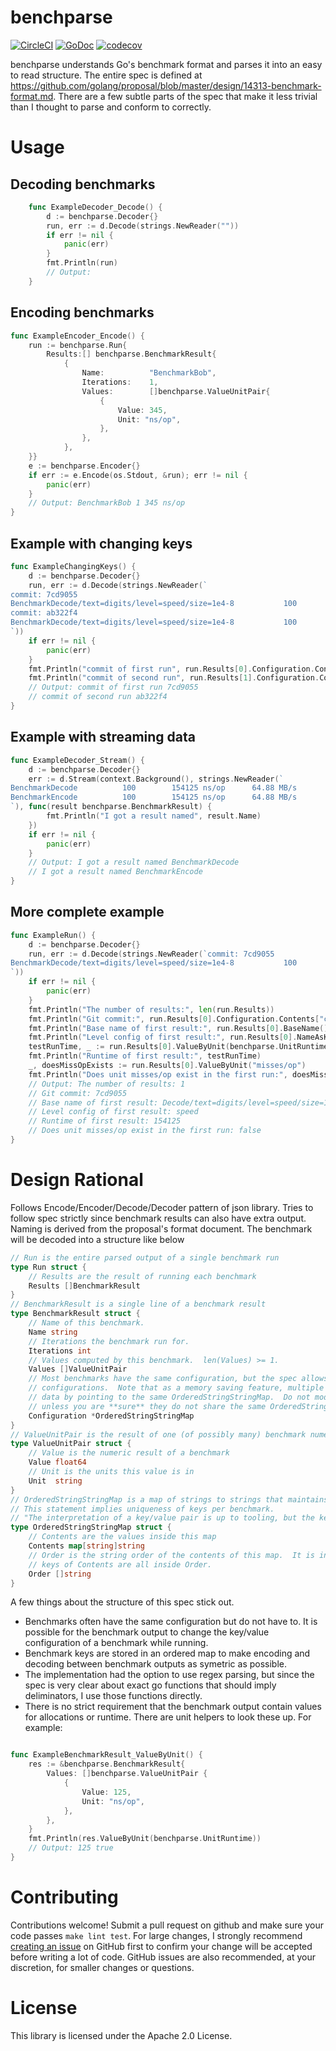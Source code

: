 # benchparse
[![CircleCI](https://circleci.com/gh/cep21/benchparse.svg)](https://circleci.com/gh/cep21/benchparse)
[![GoDoc](https://godoc.org/github.com/cep21/benchparse?status.svg)](https://godoc.org/github.com/cep21/benchparse)
[![codecov](https://codecov.io/gh/cep21/benchparse/branch/master/graph/badge.svg)](https://codecov.io/gh/cep21/benchparse)

benchparse understands Go's benchmark format and parses it into an easy to read structure.  The entire spec
is defined at https://github.com/golang/proposal/blob/master/design/14313-benchmark-format.md.  There are a few subtle
parts of the spec that make it less trivial than I thought to parse and conform to correctly.

# Usage

## Decoding benchmarks
```go
    func ExampleDecoder_Decode() {
        d := benchparse.Decoder{}
        run, err := d.Decode(strings.NewReader(""))
        if err != nil {
            panic(err)
        }
        fmt.Println(run)
        // Output:
    }
```

## Encoding benchmarks

```go
func ExampleEncoder_Encode() {
	run := benchparse.Run{
		Results:[] benchparse.BenchmarkResult{
			{
				Name:          "BenchmarkBob",
				Iterations:    1,
				Values:        []benchparse.ValueUnitPair{
					{
						Value: 345,
						Unit: "ns/op",
					},
				},
			},
	}}
	e := benchparse.Encoder{}
	if err := e.Encode(os.Stdout, &run); err != nil {
		panic(err)
	}
	// Output: BenchmarkBob 1 345 ns/op
}
```

## Example with changing keys

```go
func ExampleChangingKeys() {
	d := benchparse.Decoder{}
	run, err := d.Decode(strings.NewReader(`
commit: 7cd9055
BenchmarkDecode/text=digits/level=speed/size=1e4-8   	     100	    154125 ns/op	  64.88 MB/s	   40418 B/op	       7 allocs/op
commit: ab322f4
BenchmarkDecode/text=digits/level=speed/size=1e4-8   	     100	    154125 ns/op	  64.88 MB/s	   40418 B/op	       8 allocs/op
`))
	if err != nil {
		panic(err)
	}
	fmt.Println("commit of first run", run.Results[0].Configuration.Contents["commit"])
	fmt.Println("commit of second run", run.Results[1].Configuration.Contents["commit"])
	// Output: commit of first run 7cd9055
	// commit of second run ab322f4
}
```

## Example with streaming data

```go
func ExampleDecoder_Stream() {
	d := benchparse.Decoder{}
	err := d.Stream(context.Background(), strings.NewReader(`
BenchmarkDecode   	     100	    154125 ns/op	  64.88 MB/s	   40418 B/op	       7 allocs/op
BenchmarkEncode   	     100	    154125 ns/op	  64.88 MB/s	   40418 B/op	       8 allocs/op
`), func(result benchparse.BenchmarkResult) {
		fmt.Println("I got a result named", result.Name)
	})
	if err != nil {
		panic(err)
	}
	// Output: I got a result named BenchmarkDecode
	// I got a result named BenchmarkEncode
}
```

## More complete example
```go
func ExampleRun() {
	d := benchparse.Decoder{}
	run, err := d.Decode(strings.NewReader(`commit: 7cd9055
BenchmarkDecode/text=digits/level=speed/size=1e4-8   	     100	    154125 ns/op	  64.88 MB/s	   40418 B/op	       7 allocs/op
`))
	if err != nil {
		panic(err)
	}
	fmt.Println("The number of results:", len(run.Results))
	fmt.Println("Git commit:", run.Results[0].Configuration.Contents["commit"])
	fmt.Println("Base name of first result:", run.Results[0].BaseName())
	fmt.Println("Level config of first result:", run.Results[0].NameAsKeyValue().Contents["level"])
	testRunTime, _ := run.Results[0].ValueByUnit(benchparse.UnitRuntime)
	fmt.Println("Runtime of first result:", testRunTime)
	_, doesMissOpExists := run.Results[0].ValueByUnit("misses/op")
	fmt.Println("Does unit misses/op exist in the first run:", doesMissOpExists)
	// Output: The number of results: 1
	// Git commit: 7cd9055
	// Base name of first result: Decode/text=digits/level=speed/size=1e4-8
	// Level config of first result: speed
	// Runtime of first result: 154125
	// Does unit misses/op exist in the first run: false
}
```

# Design Rational

Follows Encode/Encoder/Decode/Decoder pattern of json library.  Tries to follow spec strictly since benchmark results
can also have extra output.  Naming is derived from the proposal's format document.  The benchmark will be decoded
into a structure like below

```go
// Run is the entire parsed output of a single benchmark run
type Run struct {
	// Results are the result of running each benchmark
	Results []BenchmarkResult
}
// BenchmarkResult is a single line of a benchmark result
type BenchmarkResult struct {
	// Name of this benchmark.
	Name string
	// Iterations the benchmark run for.
	Iterations int
	// Values computed by this benchmark.  len(Values) >= 1.
	Values []ValueUnitPair
	// Most benchmarks have the same configuration, but the spec allows a single set of benchmarks to have different
	// configurations.  Note that as a memory saving feature, multiple BenchmarkResult may share the same Configuration
	// data by pointing to the same OrderedStringStringMap.  Do not modify the Configuration of any one BenchmarkResult
	// unless you are **sure** they do not share the same OrderedStringStringMap data's backing.
	Configuration *OrderedStringStringMap
}
// ValueUnitPair is the result of one (of possibly many) benchmark numeric computations
type ValueUnitPair struct {
	// Value is the numeric result of a benchmark
	Value float64
	// Unit is the units this value is in
	Unit  string
}
// OrderedStringStringMap is a map of strings to strings that maintains ordering.
// This statement implies uniqueness of keys per benchmark.
// "The interpretation of a key/value pair is up to tooling, but the key/value pair is considered to describe all benchmark results that follow, until overwritten by a configuration line with the same key."
type OrderedStringStringMap struct {
	// Contents are the values inside this map
	Contents map[string]string
	// Order is the string order of the contents of this map.  It is intended that len(Order) == len(Contents) and the
	// keys of Contents are all inside Order.
	Order []string
}
```

A few things about the structure of this spec stick out.

* Benchmarks often have the same configuration but do not have to.  It is possible for the benchmark output to change
the key/value configuration of a benchmark while running.
* Benchmark keys are stored in an ordered map to make encoding and decoding between benchmark outputs as symetric as
possible.
* The implementation had the option to use regex parsing, but since the spec is very clear about exact go functions
that should imply deliminators, I use those functions directly.
* There is no strict requirement that the benchmark output contain values for allocations or runtime.  There are unit
helpers to look these up.  For example:

```go

func ExampleBenchmarkResult_ValueByUnit() {
	res := &benchparse.BenchmarkResult{
		Values: []benchparse.ValueUnitPair {
			{
				Value: 125,
				Unit: "ns/op",
			},
		},
	}
	fmt.Println(res.ValueByUnit(benchparse.UnitRuntime))
	// Output: 125 true
}
```

# Contributing

Contributions welcome!  Submit a pull request on github and make sure your code passes `make lint test`.  For
large changes, I strongly recommend [creating an issue](https://github.com/cep21/benchparse/issues) on GitHub first to
confirm your change will be accepted before writing a lot of code.  GitHub issues are also recommended, at your discretion,
for smaller changes or questions.

# License

This library is licensed under the Apache 2.0 License.